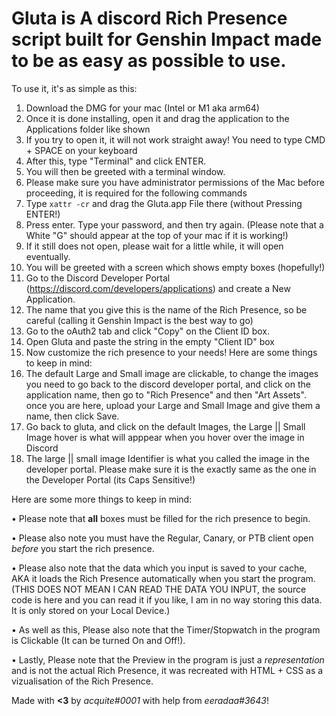  # Gluta is A discord Rich Presence script built for Genshin Impact made to be as easy as possible to use.


 To use it, it's as simple as this:

 1. Download the DMG for your mac (Intel or M1 aka arm64)
 2. Once it is done installing, open it and drag the application to the Applications folder like shown
 3. If you try to open it, it will not work straight away! You need to type CMD + SPACE on your keyboard
 4. After this, type "Terminal" and click ENTER.
 5. You will then be greeted with a terminal window.
 6. Please make sure you have administrator permissions of the Mac before proceeding, it is required for the following commands
 7. Type `xattr -cr` and drag the Gluta.app File there (without Pressing ENTER!)
 9. Press enter. Type your password, and then try again. (Please note that a White "G" should appear at the top of your mac if it is working!)
 10. If it still does not open, please wait for a little while, it will open eventually.
 11. You will be greeted with a screen which shows empty boxes (hopefully!)
 12. Go to the Discord Developer Portal (https://discord.com/developers/applications) and create a New Application.
 13. The name that you give this is the name of the Rich Presence, so be careful (calling it Genshin Impact is the best way to go)
 14. Go to the oAuth2 tab and click "Copy" on the Client ID box.
 15. Open Gluta and paste the string in the empty "Client ID" box
 16. Now customize the rich presence to your needs! Here are some things to keep in mind:
 17. The default Large and Small image are clickable, to change the images you need to go back to the discord developer portal, and
     click on the application name, then go to "Rich Presence" and then "Art Assets". once you are here, upload your Large and Small Image
     and give them a name, then click Save.
 18. Go back to gluta, and click on the default Images, the Large || Small Image hover is what will apppear when you hover over the image in Discord
 19. The large || small image Identifier is what you called the image in the developer portal. Please make sure it is the exactly same
     as the one in the Developer Portal (its Caps Sensitive!)


 Here are some more things to keep in mind:

 • Please note that **all** boxes must be filled for the rich presence to begin.

 • Please also note you must have the Regular, Canary, or PTB client open *before* you start the rich presence.

 • Please also note that the data which you input is saved to your cache, AKA it loads the Rich Presence automatically when you start the program.
   (THIS DOES NOT MEAN I CAN READ THE DATA YOU INPUT, the source code is here and you can read it if you like, I am in no way storing this data. It is
    only stored on your Local Device.)

 • As well as this, Please also note that the Timer/Stopwatch in the program is Clickable (It can be turned On and Off!).

 • Lastly, Please note that the Preview in the program is just a *representation* and is not the actual Rich Presence, it was recreated with HTML + CSS
 as a vizualisation of the Rich Presence.

Made with **<3** by *acquite#0001* with help from *eeradaa#3643*!
